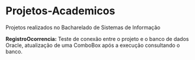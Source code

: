 # Projetos-Academicos
Projetos realizados no Bacharelado de Sistemas de Informação

**RegistroOcorrencia:** Teste de conexão entre o projeto e o banco de dados Oracle, atualização de uma ComboBox após a execução consultando o banco.
